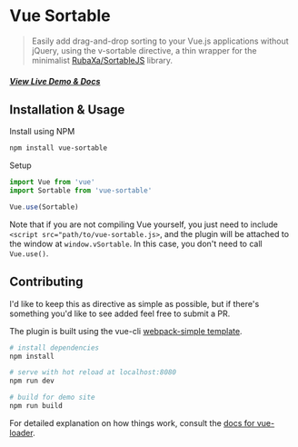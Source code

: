 # Vue Sortable

> Easily add drag-and-drop sorting to your Vue.js applications without jQuery, using the v-sortable directive, a thin wrapper for the minimalist [RubaXa/SortableJS](https://github.com/RubaXa/Sortable) library.

##### [View Live Demo & Docs](http://sagalbot.github.io/vue-sortable/)


## Installation & Usage

Install using NPM

```bash
npm install vue-sortable
```

Setup

```javascript
import Vue from 'vue'
import Sortable from 'vue-sortable'

Vue.use(Sortable)
```

Note that if you are not compiling Vue yourself, you just need to include `<script src="path/to/vue-sortable.js>`, and the plugin will be attached to the window at `window.vSortable`. In this case, you don't need to call `Vue.use()`.




## Contributing

I'd like to keep this as directive as simple as possible, but if there's something you'd like to see added feel free to submit a PR.

The plugin is built using the vue-cli [webpack-simple template](https://github.com/vuejs-templates/webpack-simple).

``` bash
# install dependencies
npm install

# serve with hot reload at localhost:8080
npm run dev

# build for demo site
npm run build
```

For detailed explanation on how things work, consult the [docs for vue-loader](http://vuejs.github.io/vue-loader).